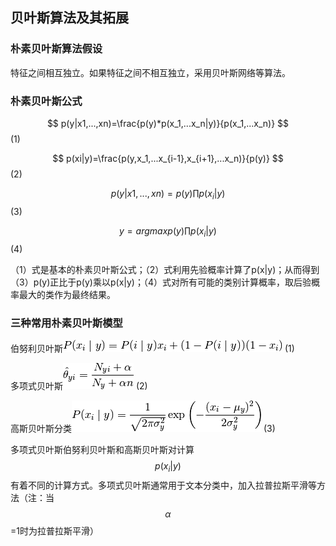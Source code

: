 ## 贝叶斯算法及其拓展

### 朴素贝叶斯算法假设

特征之间相互独立。如果特征之间不相互独立，采用贝叶斯网络等算法。

### 朴素贝叶斯公式

$$ p(y|x1,...,xn)=\frac{p(y)*p(x_1,...x_n|y)}{p(x_1,...x_n)} $$\(1\)

$$ p(xi|y)=\frac{p(y,x_1,...x_{i-1},x_{i+1},...x_n)}{p(y)} $$\(2\)

$$ p(y|x1,...,xn)=p(y)\prod{p(x_i|y)} $$\(3\)

$$y=argmaxp(y)\prod{p(x_i|y)} $$\(4\)

（1）式是基本的朴素贝叶斯公式；（2）式利用先验概率计算了p\(x\|y\)；从而得到（3）p\(y\)正比于p\(y\)乘以p\(x\|y\)；（4）式对所有可能的类别计算概率，取后验概率最大的类作为最终结果。

### 三种常用朴素贝叶斯模型

伯努利贝叶斯![](/assets/import-BNB.png) \(1\)

多项式贝叶斯![](/assets/import-mNB.png) \(2\)

高斯贝叶斯分类![](/assets/import-gNB.png) \(3\)

多项式贝叶斯伯努利贝叶斯和高斯贝叶斯对计算$$p(x_i|y)$$ 有着不同的计算方式。多项式贝叶斯通常用于文本分类中，加入拉普拉斯平滑等方法（注：当 $$ \alpha$$ =1时为拉普拉斯平滑）

